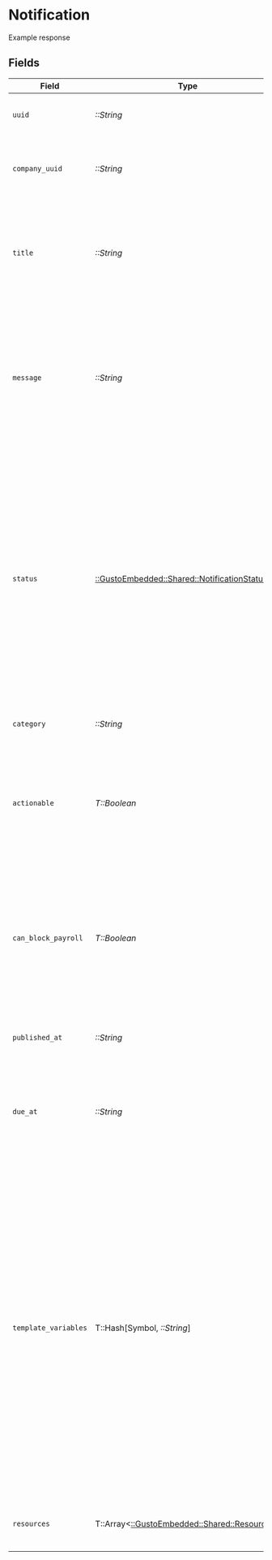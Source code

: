 # Notification

Example response


## Fields

| Field                                                                                                                                                                                                                                                                                                                     | Type                                                                                                                                                                                                                                                                                                                      | Required                                                                                                                                                                                                                                                                                                                  | Description                                                                                                                                                                                                                                                                                                               |
| ------------------------------------------------------------------------------------------------------------------------------------------------------------------------------------------------------------------------------------------------------------------------------------------------------------------------- | ------------------------------------------------------------------------------------------------------------------------------------------------------------------------------------------------------------------------------------------------------------------------------------------------------------------------- | ------------------------------------------------------------------------------------------------------------------------------------------------------------------------------------------------------------------------------------------------------------------------------------------------------------------------- | ------------------------------------------------------------------------------------------------------------------------------------------------------------------------------------------------------------------------------------------------------------------------------------------------------------------------- |
| `uuid`                                                                                                                                                                                                                                                                                                                    | *::String*                                                                                                                                                                                                                                                                                                                | :heavy_check_mark:                                                                                                                                                                                                                                                                                                        | Unique identifier of a notification.                                                                                                                                                                                                                                                                                      |
| `company_uuid`                                                                                                                                                                                                                                                                                                            | *::String*                                                                                                                                                                                                                                                                                                                | :heavy_check_mark:                                                                                                                                                                                                                                                                                                        | Unique identifier of the company to which the notification belongs.                                                                                                                                                                                                                                                       |
| `title`                                                                                                                                                                                                                                                                                                                   | *::String*                                                                                                                                                                                                                                                                                                                | :heavy_check_mark:                                                                                                                                                                                                                                                                                                        | The title of the notification. This highlights the actionable component of the notification.                                                                                                                                                                                                                              |
| `message`                                                                                                                                                                                                                                                                                                                 | *::String*                                                                                                                                                                                                                                                                                                                | :heavy_check_mark:                                                                                                                                                                                                                                                                                                        | The message of the notification. This provides additional context for the user and recommends a specific action to resolve the notification.                                                                                                                                                                              |
| `status`                                                                                                                                                                                                                                                                                                                  | [::GustoEmbedded::Shared::NotificationStatus](../../models/shared/notificationstatus.md)                                                                                                                                                                                                                                  | :heavy_check_mark:                                                                                                                                                                                                                                                                                                        | Represents the notification's status as managed by our system. It is updated based on observable system events and internal business logic, and does not reflect resolution steps taken outside our system. This field is read-only and cannot be modified via the API.                                                   |
| `category`                                                                                                                                                                                                                                                                                                                | *::String*                                                                                                                                                                                                                                                                                                                | :heavy_check_mark:                                                                                                                                                                                                                                                                                                        | The notification's category.                                                                                                                                                                                                                                                                                              |
| `actionable`                                                                                                                                                                                                                                                                                                              | *T::Boolean*                                                                                                                                                                                                                                                                                                              | :heavy_check_mark:                                                                                                                                                                                                                                                                                                        | Indicates whether a notification requires action or not. If false, the notification provides critical information only.                                                                                                                                                                                                   |
| `can_block_payroll`                                                                                                                                                                                                                                                                                                       | *T::Boolean*                                                                                                                                                                                                                                                                                                              | :heavy_check_mark:                                                                                                                                                                                                                                                                                                        | Indicates whether a notification may block ability to run payroll. If true, we suggest that these notifications are prioritized to your end users.                                                                                                                                                                        |
| `published_at`                                                                                                                                                                                                                                                                                                            | *::String*                                                                                                                                                                                                                                                                                                                | :heavy_check_mark:                                                                                                                                                                                                                                                                                                        | Timestamp of when the notification was published.                                                                                                                                                                                                                                                                         |
| `due_at`                                                                                                                                                                                                                                                                                                                  | *::String*                                                                                                                                                                                                                                                                                                                | :heavy_check_mark:                                                                                                                                                                                                                                                                                                        | Timestamp of when the notification is due. If the notification has no due date, this field will be null.                                                                                                                                                                                                                  |
| `template_variables`                                                                                                                                                                                                                                                                                                      | T::Hash[Symbol, *::String*]                                                                                                                                                                                                                                                                                               | :heavy_minus_sign:                                                                                                                                                                                                                                                                                                        | An object containing template variables used to render the notification. The structure of this object depends on the notification category. Each category defines a fixed set of variable names (keys), which are always present. The values of these variables can vary depending on the specific notification instance. |
| `resources`                                                                                                                                                                                                                                                                                                               | T::Array<[::GustoEmbedded::Shared::Resources](../../models/shared/resources.md)>                                                                                                                                                                                                                                          | :heavy_check_mark:                                                                                                                                                                                                                                                                                                        | An array of entities relevant to the notification                                                                                                                                                                                                                                                                         |